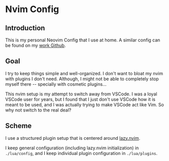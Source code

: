 # Nvim Config

## Introduction

This is my personal Neovim Config that I use at home. A similar config can be found on my [work Github](https://github.com/sazima1).

## Goal

I try to keep things simple and well-organized. I don't want to bloat my nvim with plugins I don't need. Although, I might not be able to completely stop myself there -- specially with cosmetic plugins...

This nvim setup is my attempt to switch away from VSCode. I was a loyal VSCode user for years, but I found that I just don't use VSCode how it is meant to be used, and I was actually trying to make VSCode act like Vim. So why not switch to the real deal?

## Scheme

I use a structured plugin setup that is centered around [lazy.nvim](https://github.com/folke/lazy.nvim).

I keep general configuration (including lazy.nvim initialization) in `./lua/config`, and I keep individual plugin configuration in `./lua/plugins`.

